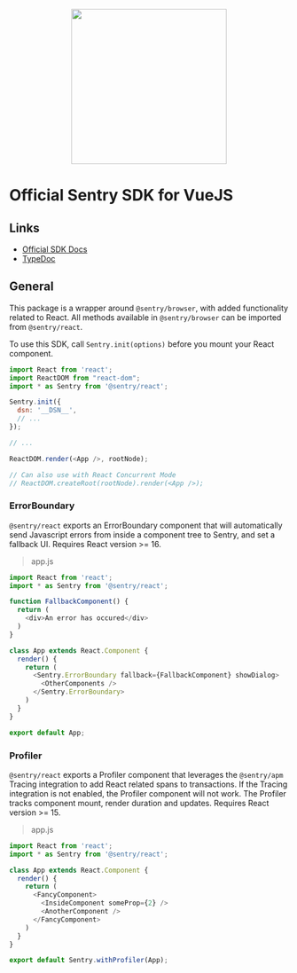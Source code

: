 <p align="center">
  <a href="https://sentry.io" target="_blank" align="center">
    <img src="https://sentry-brand.storage.googleapis.com/sentry-logo-black.png" width="280">
  </a>
  <br />
</p>

# Official Sentry SDK for VueJS

## Links

- [Official SDK Docs](https://docs.sentry.io/quickstart/)
- [TypeDoc](http://getsentry.github.io/sentry-javascript/)

## General

This package is a wrapper around `@sentry/browser`, with added functionality related to React. All methods available in
`@sentry/browser` can be imported from `@sentry/react`.

To use this SDK, call `Sentry.init(options)` before you mount your React component.

```javascript
import React from 'react';
import ReactDOM from "react-dom";
import * as Sentry from '@sentry/react';

Sentry.init({
  dsn: '__DSN__',
  // ...
});

// ...

ReactDOM.render(<App />, rootNode);

// Can also use with React Concurrent Mode
// ReactDOM.createRoot(rootNode).render(<App />);
```

### ErrorBoundary

`@sentry/react` exports an ErrorBoundary component that will automatically send Javascript errors from inside a
component tree to Sentry, and set a fallback UI. Requires React version >= 16.

> app.js
```javascript
import React from 'react';
import * as Sentry from '@sentry/react';

function FallbackComponent() {
  return (
    <div>An error has occured</div>
  )
}

class App extends React.Component {
  render() {
    return (
      <Sentry.ErrorBoundary fallback={FallbackComponent} showDialog>
        <OtherComponents />
      </Sentry.ErrorBoundary>
    )
  }
}

export default App;
```

### Profiler

`@sentry/react` exports a Profiler component that leverages the `@sentry/apm` Tracing integration to add React related
spans to transactions. If the Tracing integration is not enabled, the Profiler component will not work. The Profiler
tracks component mount, render duration and updates. Requires React version >= 15.

> app.js
```javascript
import React from 'react';
import * as Sentry from '@sentry/react';

class App extends React.Component {
  render() {
    return (
      <FancyComponent>
        <InsideComponent someProp={2} />
        <AnotherComponent />
      </FancyComponent>
    )
  }
}

export default Sentry.withProfiler(App);
```
